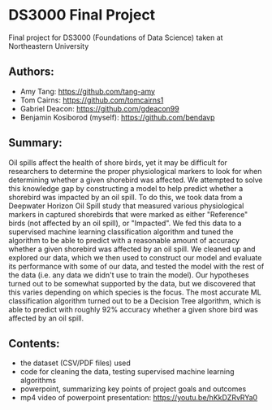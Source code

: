 # DS3000 Final Project
Final project for DS3000 (Foundations of Data Science) taken at Northeastern University

## Authors:
* Amy Tang: https://github.com/tang-amy
* Tom Cairns: https://github.com/tomcairns1
* Gabriel Deacon: https://github.com/gdeacon99
* Benjamin Kosiborod (myself): https://github.com/bendavp

## Summary: 
Oil spills affect the health of shore birds, yet it may be difficult for researchers to determine the proper physiological markers to look for when determining whether a given shorebird was affected. We attempted to solve this knowledge gap by constructing a model to help predict whether a shorebird was impacted by an oil spill. To do this, we took data from a Deepwater Horizon Oil Spill study that measured various physiological markers in captured shorebirds that were marked as either "Reference" birds (not affected by an oil spill), or "Impacted". We fed this data to a supervised machine learning classification algorithm and tuned the algorithm to be able to predict with a reasonable amount of accuracy whether a given shorebird was affected by an oil spill. We cleaned up and explored our data, which we then used to construct our model and evaluate its performance with some of our data, and tested the model with the rest of the data (i.e. any data we didn't use to train the model). Our hypotheses turned out to be somewhat supported by the data, but we discovered that this varies depending on which species is the focus. The most accurate ML classification algorithm turned out to be a Decision Tree algorithm, which is able to predict with roughly 92% accuracy whether a given shore bird was affected by an oil spill.

## Contents:
* the dataset (CSV/PDF files) used 
* code for cleaning the data, testing supervised machine learning algorithms
* powerpoint, summarizing key points of project goals and outcomes
* mp4 video of powerpoint presentation: https://youtu.be/hKkDZRvRYa0
